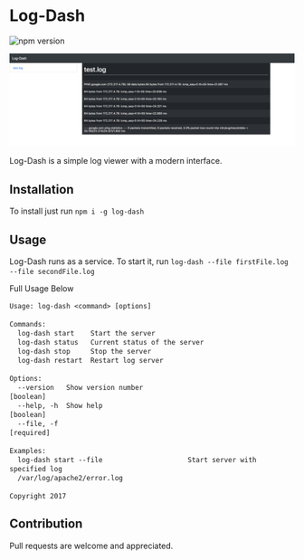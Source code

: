 # Log-Dash
![npm version](https://img.shields.io/npm/v/log-dash.svg)

![screenshot](https://raw.githubusercontent.com/simonhochrein/log-dash/master/images/screenshot.png)

Log-Dash is a simple log viewer with a modern interface.

## Installation
To install just run
`npm i -g log-dash`

## Usage
Log-Dash runs as a service. To start it, run `log-dash --file firstFile.log --file secondFile.log`

Full Usage Below
```text
Usage: log-dash <command> [options]

Commands:
  log-dash start    Start the server
  log-dash status   Current status of the server
  log-dash stop     Stop the server
  log-dash restart  Restart log server

Options:
  --version   Show version number                                      [boolean]
  --help, -h  Show help                                                [boolean]
  --file, -f                                                          [required]

Examples:
  log-dash start --file                     Start server with specified log
  /var/log/apache2/error.log

Copyright 2017
```

## Contribution
Pull requests are welcome and appreciated.